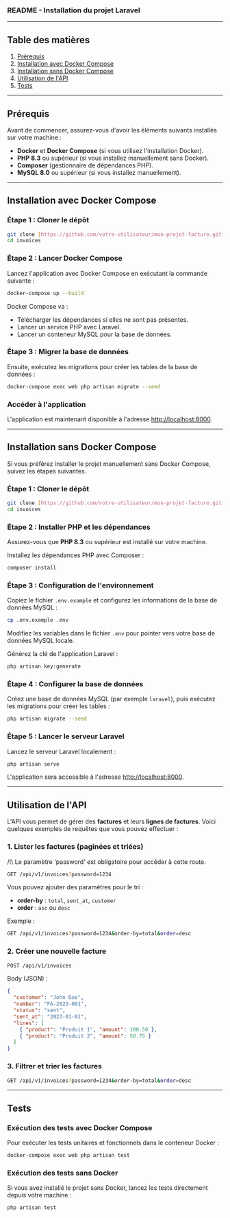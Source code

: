 ### README - Installation du projet Laravel

---

## Table des matières

1. [Prérequis](#prérequis)
2. [Installation avec Docker Compose](#installation-avec-docker-compose)
3. [Installation sans Docker Compose](#installation-sans-docker-compose)
4. [Utilisation de l'API](#utilisation-de-lapi)
5. [Tests](#tests)

---

## Prérequis

Avant de commencer, assurez-vous d'avoir les éléments suivants installés sur votre machine :

- **Docker** et **Docker Compose** (si vous utilisez l'installation Docker).
- **PHP 8.3** ou supérieur (si vous installez manuellement sans Docker).
- **Composer** (gestionnaire de dépendances PHP).
- **MySQL 8.0** ou supérieur (si vous installez manuellement).

---

## Installation avec Docker Compose

### Étape 1 : Cloner le dépôt

```bash
git clone [https://github.com/votre-utilisateur/mon-projet-facture.git](https://github.com/FluryWaana/invoices.git)
cd invoices
```

### Étape 2 : Lancer Docker Compose

Lancez l'application avec Docker Compose en exécutant la commande suivante :

```bash
docker-compose up --build
```

Docker Compose va :
- Télécharger les dépendances si elles ne sont pas présentes.
- Lancer un service PHP avec Laravel.
- Lancer un conteneur MySQL pour la base de données.

### Étape 3 : Migrer la base de données

Ensuite, exécutez les migrations pour créer les tables de la base de données :

```bash
docker-compose exec web php artisan migrate --seed
```

### Accéder à l'application

L'application est maintenant disponible à l'adresse [http://localhost:8000](http://localhost:8000).

---

## Installation sans Docker Compose

Si vous préférez installer le projet manuellement sans Docker Compose, suivez les étapes suivantes.

### Étape 1 : Cloner le dépôt

```bash
git clone [https://github.com/votre-utilisateur/mon-projet-facture.git](https://github.com/FluryWaana/invoices.git)
cd invoices
```

### Étape 2 : Installer PHP et les dépendances

Assurez-vous que **PHP 8.3** ou supérieur est installé sur votre machine.

Installez les dépendances PHP avec Composer :

```bash
composer install
```

### Étape 3 : Configuration de l'environnement

Copiez le fichier `.env.example` et configurez les informations de la base de données MySQL :

```bash
cp .env.example .env
```

Modifiez les variables dans le fichier `.env` pour pointer vers votre base de données MySQL locale.

Générez la clé de l'application Laravel :

```bash
php artisan key:generate
```

### Étape 4 : Configurer la base de données

Créez une base de données MySQL (par exemple `laravel`), puis exécutez les migrations pour créer les tables :

```bash
php artisan migrate --seed
```

### Étape 5 : Lancer le serveur Laravel

Lancez le serveur Laravel localement :

```bash
php artisan serve
```

L'application sera accessible à l'adresse [http://localhost:8000](http://localhost:8000).

---

## Utilisation de l'API

L'API vous permet de gérer des **factures** et leurs **lignes de factures**. Voici quelques exemples de requêtes que vous pouvez effectuer :

### 1. Lister les factures (paginées et triées)
/!\ Le paramètre 'password' est obligatoire pour accéder à cette route.
```bash
GET /api/v1/invoices?password=1234
```

Vous pouvez ajouter des paramètres pour le tri :
- **order-by** : `total`, `sent_at`, `customer`
- **order** : `asc` ou `desc`

Exemple :

```bash
GET /api/v1/invoices?password=1234&order-by=total&order=desc
```

### 2. Créer une nouvelle facture

```bash
POST /api/v1/invoices
```

Body (JSON) :

```json
{
  "customer": "John Doe",
  "number": "FA-2023-001",
  "status": "sent",
  "sent_at": "2023-01-01",
  "lines": [
    { "product": "Produit 1", "amount": 100.50 },
    { "product": "Produit 2", "amount": 50.75 }
  ]
}
```

### 3. Filtrer et trier les factures

```bash
GET /api/v1/invoices?password=1234&order-by=total&order=desc
```

---

## Tests

### Exécution des tests avec Docker Compose

Pour exécuter les tests unitaires et fonctionnels dans le conteneur Docker :

```bash
docker-compose exec web php artisan test
```

### Exécution des tests sans Docker

Si vous avez installé le projet sans Docker, lancez les tests directement depuis votre machine :

```bash
php artisan test
```
